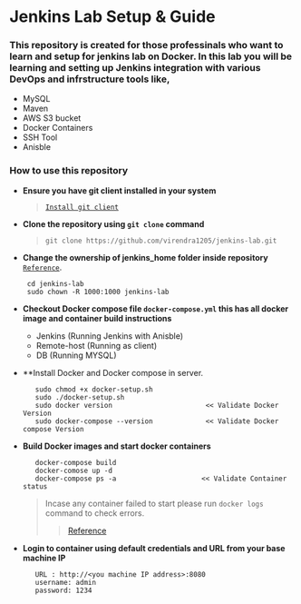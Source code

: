 
# Jenkins Lab Setup & Guide

### This repository is created for those professinals who want to learn and setup for jenkins lab on Docker. In this lab you will be learning and setting up Jenkins integration with various DevOps and infrstructure tools like,

  - MySQL
  - Maven
  - AWS S3 bucket
  - Docker Containers 
  - SSH Tool
  - Anisble
 
  
### How to use this repository 
- **Ensure you have git client installed in your system** 
  > [`Install git client`](https://git-scm.com/book/en/v2/Getting-Started-Installing-Git)

- **Clone the repository using `git clone` command**
  > `git clone https://github.com/virendra1205/jenkins-lab.git`
   
 - **Change the ownership of jenkins_home folder inside repository** [`Reference`](https://hub.docker.com/r/jenkins/jenkins/).
    ```
     cd jenkins-lab
     sudo chown -R 1000:1000 jenkins-lab
    ````
  
 - **Checkout Docker compose file `docker-compose.yml` this has all docker image and container build instructions**
   - Jenkins (Running Jenkins with Anisble)
   - Remote-host (Running as client)
   - DB (Running MYSQL)
   
 - **Install Docker and Docker compose in server.
   ```
      sudo chmod +x docker-setup.sh
      sudo ./docker-setup.sh
      sudo docker version                       << Validate Docker Version 
      sudo docker-compose --version             << Validate Docker compose Version
    ```
    
  - **Build Docker images and start docker containers**
    ```
       docker-compose build
       docker-comose up -d 
       docker-compose ps -a                     << Validate Container status
    ```
    > Incase any container failed to start please run `docker logs` command to check errors.
    >> [Reference](https://docs.docker.com/engine/reference/commandline/logs/)
  
  - **Login to container using default credentials and URL from your base machine IP**
     ```
        URL : http://<you machine IP address>:8080
        username: admin
        password: 1234
     ```

   
    
   

